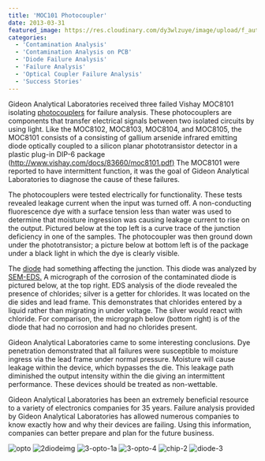```yaml
---
title: 'MOC101 Photocoupler'
date: 2013-03-31
featured_image: https://res.cloudinary.com/dy3wlzuye/image/upload/f_auto,c_scale,w_250/v1/GideonLabsto.jpg
categories:
  - 'Contamination Analysis'
  - 'Contamination Analysis on PCB'
  - 'Diode Failure Analysis'
  - 'Failure Analysis'
  - 'Optical Coupler Failure Analysis'
  - 'Success Stories'
---
```


Gideon Analytical Laboratories received three failed Vishay MOC8101 isolating [photocouplers](http://en.wikipedia.org/wiki/Opto-isolator) for failure analysis. These photocouplers are components that transfer electrical signals between two isolated circuits by using light. Like the MOC8102, MOC8103, MOC8104, and MOC8105, the MOC8101 consists of a consisting of gallium arsenide infrared emitting diode optically coupled to a silicon planar phototransistor detector in a plastic plug-in DIP-6 package ([http://www.vishay.com/docs/83660/moc8101.pdf)](http://www.vishay.com/docs/83660/moc8101.pdf) The MOC8101 were reported to have intermittent function, it was the goal of Gideon Analytical Laboratories to diagnose the cause of these failures.

The photocouplers were tested electrically for functionality. These tests revealed leakage current when the input was turned off. A non-conducting fluorescence dye with a surface tension less than water was used to determine that moisture ingression was causing leakage current to rise on the output. Pictured below at the top left is a curve trace of the junction deficiency in one of the samples. The photocoupler was then ground down under the phototransistor; a picture below at bottom left is of the package under a black light in which the dye is clearly visible.

The [diode](http://en.wikipedia.org/wiki/Diode) had something affecting the junction. This diode was analyzed by [SEM-EDS.](/analytical-services/scanning-electron-microscopy/) A micrograph of the corrosion of the contaminated diode is pictured below, at the top right. EDS analysis of the diode revealed the presence of chlorides; silver is a getter for chlorides. It was located on the die sides and lead frame. This demonstrates that chlorides entered by a liquid rather than migrating in under voltage. The silver would react with chloride. For comparison, the micrograph below (bottom right) is of the diode that had no corrosion and had no chlorides present.

Gideon Analytical Laboratories came to some interesting conclusions. Dye penetration demonstrated that all failures were susceptible to moisture ingress via the lead frame under normal pressure. Moisture will cause leakage within the device, which bypasses the die. This leakage path diminished the output intensity within the die giving an intermittent performance. These devices should be treated as non-wettable.

Gideon Analytical Laboratories has been an extremely beneficial resource to a variety of electronics companies for 35 years. Failure analysis provided by Gideon Analytical Laboratories has allowed numerous companies to know exactly how and why their devices are failing. Using this information, companies can better prepare and plan for the future business.

![opto](https://res.cloudinary.com/dy3wlzuye/image/upload/f_auto,c_scale,w_300/GideonLabsto.jpg 'MOC8101 Optocoupler')
![2diodeimg](https://res.cloudinary.com/dy3wlzuye/image/upload/f_auto,c_scale,w_300/GideonLabsiodeimg.jpg 'New photo-diode')
![3-opto-1a](https://res.cloudinary.com/dy3wlzuye/image/upload/f_auto,c_scale,w_300/GideonLabsopto-1a.jpg 'Dye ingress along the lead frame.')
![3-opto-4](https://res.cloudinary.com/dy3wlzuye/image/upload/f_auto,c_scale,w_300/GideonLabsopto-4.jpg 'Dye penetration to the die.')
![chip-2](https://res.cloudinary.com/dy3wlzuye/image/upload/f_auto,c_scale,w_300/GideonLabsip-2.jpg 'GaAs die showing surface corrosion.')
![diode-3](https://res.cloudinary.com/dy3wlzuye/image/upload/f_auto,c_scale,w_300/GideonLabsode-3.jpg 'Chloride penetration to the die surface')
